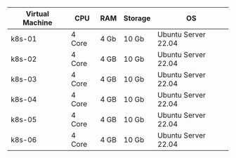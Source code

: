 | Virtual Machine  | CPU | RAM | Storage | OS
| ------------- | ------------- | ------------- | ------------- | ------------- |
| k8s-01  | 4 Core | 4 Gb | 10 Gb  | Ubuntu Server 22.04
| k8s-02  | 4 Core | 4 GB | 10 Gb  | Ubuntu Server 22.04
| k8s-03  | 4 Core | 4 GB | 10 Gb  | Ubuntu Server 22.04
| k8s-04  | 4 Core | 4 GB | 10 Gb  | Ubuntu Server 22.04
| k8s-05  | 4 Core | 4 GB | 10 Gb  | Ubuntu Server 22.04
| k8s-06  | 4 Core | 4 GB | 10 Gb  | Ubuntu Server 22.04
